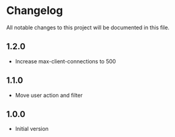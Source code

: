 # Changelog

All notable changes to this project will be documented in this file.

## 1.2.0

- Increase max-client-connections to 500

## 1.1.0

- Move user action and filter

## 1.0.0

- Initial version
